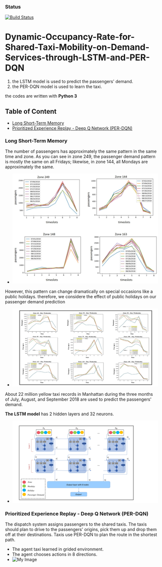 ### Status
[![Build Status](https://travis-ci.org/simkimsia/UtilityBehaviors.png)](https://travis-ci.org/simkimsia/UtilityBehaviors)

# Dynamic-Occupancy-Rate-for-Shared-Taxi-Mobility-on-Demand-Services-through-LSTM-and-PER-DQN
1. the LSTM model is used to predict the passengers' demand.
2. the PER-DQN model is used to learn the taxi.

the codes are written with **Python 3**

## Table of Content
- [Long Short-Term Memory](#LSTM)
- [Prioritized Experience Replay - Deep Q Network (PER-DQN)](#PER-DQN)

### <a name="LSTM"></a>Long Short-Term Memory

The number of passengers has approximately the same pattern in the same time and zone. As you can see in zone 249, the passenger demand pattern is mostly the same on all Fridays; likewise, in zone 144, all Mondays are approximately the same.
- ![My Image](LSTM/passengerDemandPattern.jpg)

However, this pattern can change dramatically on special occasions like a public holidays. therefore, we considere the effect of public holidays on our passenger demand prediction
- ![My Image](LSTM/holidayEffect.jpg)

About 22 million yellow taxi records in Manhattan during the three months of July, August, and September 2018 are used to predict the passengers' demand.

**The LSTM model** has 2 hidden layers and 32 neurons.
- ![My Image](LSTM/lstm.jpg)

### <a name="PER-DQN"></a>Prioritized Experience Replay - Deep Q Network (PER-DQN)
The dispatch system assigns passengers to the shared taxis. The taxis should plan to drive to the passengers' origins, pick them up and drop them off at their destinations. Taxis use PER-DQN to plan the route in the shortest path.

- The agent taxi learned in grided environment.
- The agent chooses actions in 8 directions.
- ![My Image](PER-DQN/actions.png)



